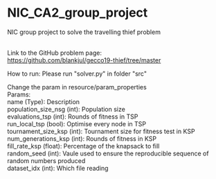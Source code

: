 # NIC_CA2_group_project
NIC group project to solve the travelling thief problem

<br/> Link to the GitHub problem page:
<br/> https://github.com/blankjul/gecco19-thief/tree/master

How to run:
Please run "solver.py" in folder "src"

Change the param in resource/param_properties
<br/> Params:
<br/> name (Type): Description
<br/> population_size_nsg (int): Population size
<br/> evaluations_tsp (int): Rounds of fitness in TSP
<br/> run_local_tsp (bool): Optimise every node in TSP
<br/> tournament_size_ksp (int): Tournament size for fitness test in KSP
<br/> num_generations_ksp (int): Rounds of fitness in KSP
<br/> fill_rate_ksp (float): Percentage of the knapsack to fill
<br/> random_seed (int): Vaule used to ensure the reproducible sequence of random numbers produced
<br/> dataset_idx (int): Which file reading
